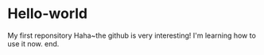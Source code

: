 # Hello-world
My first reponsitory
Haha~the github is very interesting!
I'm learning how to use it now.
end.
